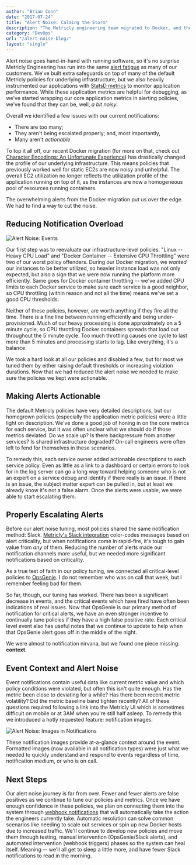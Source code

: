 ```yaml
---
author: "Brian Conn"
date: "2017-07-24"
title: "Alert Noise: Calming the Storm"
description: "The Metricly engineering team migrated to Docker, and the result was a tidal wave of alert noise. See how they calmed the alerting storm in this blog!"
category: "DevOps"
url: "/alert-noise-blog/"
layout: "single"
---
```

Alert noise goes hand-in-hand with running software, so it's no surprise Metricly Engineering has run into the same [alert fatigue](/understanding-alert-noise-monitoring) as many of our customers. We've built extra safeguards on top of many of the default Metricly policies for underlying infrastructure, but we also heavily instrumented our applications with [StatsD metrics](/statsd-metricly-advanced-monitoring/) to monitor application performance. While these application metrics are helpful for debugging, as we've started wrapping our core application metrics in alerting policies, we've found that they can be, well, *a bit noisy*.

Overall we identified a few issues with our current notifications:

-   There are too many;
-   They aren't being escalated properly; and, most importantly,
-   Many aren't *actionable*

To top it all off, our recent Docker migration (for more on that, check out [Character Encodings: An Unfortunate Experience](/character-encodings)) has drastically changed the profile of our underlying infrastructure. This means policies that previously worked well for static EC2s are now noisy and unhelpful. The overall EC2 utilization no longer reflects the utilization profile of the application running on top of it, as the instances are now a homogeneous pool of resources running containers.

The overwhelming alerts from the Docker migration put us over the edge. We had to find a way to cut the noise.

Reducing Notification Overload
------------------------------

![Alert Noise: Events](https://s3-us-west-2.amazonaws.com/com-netuitive-app-usw2-public/wp-content/uploads/2017/07/Events-1-1024x207.png)

Our first step was to reevaluate our infrastructure-level policies. "Linux -- Heavy CPU Load" and "Docker Container -- Extensive CPU Throttling" were two of our worst policy offenders. During our Docker migration, we *wanted* our instances to be better utilized, so heavier instance load was not only expected, but also a sign that we were now running the platform more efficiently. Same goes for Docker container throttling -- we've added CPU limits to each Docker service to make sure each service is a good neighbor, so CPU throttling (within reason and not all the time) means we've set a good CPU thresholds.

Neither of these policies, however, are worth anything if they fire all the time. There is a fine line between running efficiently and being under-provisioned. Much of our heavy processing is done approximately on a 5 minute cycle, so CPU throttling Docker containers spreads that load out throughout the 5 minute cycle. Too much throttling causes one cycle to last more than 5 minutes and processing starts to lag. Like everything, it's a balance.

We took a hard look at all our policies and disabled a few, but for most we tuned them by either raising default thresholds or increasing violation durations. Now that we had reduced the alert noise we needed to make sure the policies we kept were actionable.

Making Alerts Actionable
------------------------

The default Metricly policies have very detailed descriptions, but our homegrown policies (especially the application metric policies) were a little light on description. We've done a good job of honing in on the core metrics for each service, but it was often unclear what we should do if those metrics deviated. Do we scale up? Is there backpressure from another services? Is shared infrastructure degraded? On-call engineers were often left to fend for themselves in these scenarios.

To remedy this, each service owner added actionable descriptions to each service policy. Even as little as a link to a dashboard or certain errors to look for in the log server can go a long way toward helping someone who is not an expert on a service debug and identify if there really is an issue. If there is an issue, the subject matter expert can be pulled in, but at least we already know it's not a false alarm. Once the alerts were usable, we were able to start escalating them.

Properly Escalating Alerts
--------------------------

Before our alert noise tuning, most policies shared the same notification method: Slack. [Metricly's Slack integration](https://www.evernote.com/OutboundRedirect.action?dest=https%3A%2F%2Fhelp.netuitive.com%2FContent%2FMisc%2FNotifications%2Fslack_notification.htm) color-codes messages based on alert criticality, but when notifications come in rapid-fire, it's tough to gain value from *any* of them. Reducing the number of alerts made our notification channels more useful, but we needed more significant notifications based on criticality.

As a true test of faith in our policy tuning, we connected all critical-level policies to [OpsGenie](https://www.evernote.com/OutboundRedirect.action?dest=https%3A%2F%2Fhelp.netuitive.com%2FContent%2FMisc%2FNotifications%2Fopsgenie_notification.htm). I do not remember who was on call that week, but I remember feeling bad for them.

So far, though, our tuning has worked. There has been a significant decrease in events, and the critical events which have fired have often been indications of real issues. Now that OpsGenie is our primary method of notification for critical alerts, we have an even stronger incentive to continually tune policies if they have a high false positive rate. Each critical level event also has useful notes that we continue to update to help when that OpsGenie alert goes off in the middle of the night.

We were almost to notification nirvana, but we found one piece missing: **context**.

Event Context and Alert Noise
-----------------------------

Event notifications contain useful data like current metric value and which policy conditions were violated, but often this isn't quite enough. Has the metric been close to deviating for a while? Has there been recent metric volatility? Did the metric baseline band tighten recently? All of these questions required following a link into the Metricly UI which is sometimes difficult on mobile or at 3AM when you're still half asleep. To remedy this we introduced a hotly requested feature: notification images.

![Alert Noise: Images in Notifications](https://s3-us-west-2.amazonaws.com/com-netuitive-app-usw2-public/wp-content/uploads/2017/07/Images-in-Notifications-1.png)

These notification images provide at-a-glance context around the event. Formatted images (now available in all notification types) were just what we needed to quickly understand and respond to events regardless of time, notification medium, or who is on call.

Next Steps
----------

Our alert noise journey is far from over. Fewer and fewer alerts are false positives as we continue to tune our policies and metrics. Once we have enough confidence in these policies, we plan on connecting them into the system through [webhook notifications](https://www.evernote.com/OutboundRedirect.action?dest=https%3A%2F%2Fhelp.netuitive.com%2FContent%2FMisc%2FNotifications%2Fwebhook_notification.htm) that will automatically take the action the engineers currently take. Automatic resolution can solve common scenarios like needing to scale out services or spin up new Docker hosts due to increased traffic. We'll continue to develop new policies and move them through testing, manual intervention (OpsGenie/Slack alerts), and automated intervention (webhook triggers) phases so the system can heal itself. Meaning -- we'll all get to sleep a little more, and have fewer Slack notifications to read in the morning.
